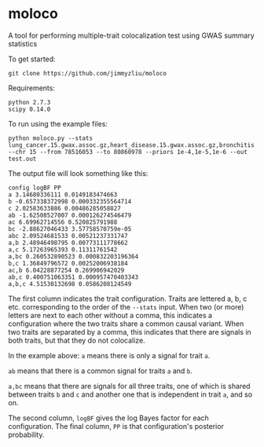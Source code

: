 # moloco
A tool for performing multiple-trait colocalization test using GWAS summary statistics

To get started:
```
git clone https://github.com/jimmyzliu/moloco
```
Requirements:
```
python 2.7.3
scipy 0.14.0
```

To run using the example files:
```
python moloco.py --stats lung_cancer.15.gwax.assoc.gz,heart_disease.15.gwax.assoc.gz,bronchitis.15.gwax.assoc.gz --chr 15 --from 78516053 --to 80860978 --priors 1e-4,1e-5,1e-6 --out test.out
```

The output file will look something like this:
```
config logBF PP
a 3.14680336111 0.0149183474663
b -0.657338372998 0.000332355564714
c 2.02583633886 0.00486285058827
ab -1.62508527007 0.000126274546479
ac 6.69962714556 0.520825791988
bc -2.88627046433 3.57758570759e-05
abc 2.09524681533 0.00521237331747
a,b 2.48946498795 0.00773111778662
a,c 5.17263965393 0.11311761542
a,bc 0.260532890523 0.000832203196364
b,c 1.36849796572 0.00252006938184
ac,b 6.04228877254 0.269906942029
ab,c 0.400751063351 0.000957470403343
a,b,c 4.51530132698 0.0586208124549
```

The first column indicates the trait configuration. Traits are lettered a, b, c etc. corresponding to the order of the ```--stats``` input. When two (or more) letters are next to each other without a comma, this indicates a configuration where the two traits share a common causal variant. When two traits are separated by a comma, this indicates that there are signals in both traits, but that they do not colocalize.

In the example above: ```a``` means there is only a signal for trait ```a```.

```ab``` means that there is a common signal for traits ```a``` and ```b```.

```a,bc``` means that there are signals for all three traits, one of which is shared between traits ```b``` and ```c``` and another one that is independent in trait ```a```, and so on.

The second column, ```logBF``` gives the log Bayes factor for each configuration. The final column, ```PP``` is that configuration's posterior probability.
